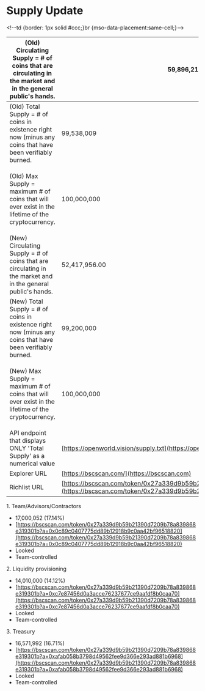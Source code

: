 # Supply Update

\<!--td {border: 1px solid #ccc;}br {mso-data-placement:same-cell;}-->

| (Old) Circulating Supply = # of coins that are circulating in the market and in the general public's hands.  | 59,896,215                                                                                                                                   |
| ------------------------------------------------------------------------------------------------------------ | -------------------------------------------------------------------------------------------------------------------------------------------- |
| (Old) Total Supply = # of coins in existence right now (minus any coins that have been verifiably burned.    | 99,538,009                                                                                                                                   |
| <p>(Old) Max Supply = maximum # of coins that will ever exist in the lifetime of the cryptocurrency.<br></p> | 100,000,000                                                                                                                                  |
| (New) Circulating Supply = # of coins that are circulating in the market and in the general public's hands.  | 52,417,956.00                                                                                                                                |
| (New) Total Supply = # of coins in existence right now (minus any coins that have been verifiably burned.    | 99,200,000                                                                                                                                   |
| <p>(New) Max Supply = maximum # of coins that will ever exist in the lifetime of the cryptocurrency.<br></p> | 100,000,000                                                                                                                                  |
| API endpoint that displays ONLY 'Total Supply' as a numerical value                                          | [https://openworld.vision/supply.txt](https://openworld.vision/supply.txt)                                                                   |
| Explorer URL                                                                                                 | [https://bscscan.com/](https://bscscan.com)                                                                                                  |
| Richlist URL                                                                                                 | [https://bscscan.com/token/0x27a339d9b59b21390d7209b78a839868e319301b](https://bscscan.com/token/0x27a339d9b59b21390d7209b78a839868e319301b) |





1\. Team/Advisors/Contractors

* 17,000,052 (17.14%)
* [https://bscscan.com/token/0x27a339d9b59b21390d7209b78a839868e319301b?a=0x0c89c0407775dd89b12918b9c0aa42bf96518820](https://bscscan.com/token/0x27a339d9b59b21390d7209b78a839868e319301b?a=0x0c89c0407775dd89b12918b9c0aa42bf96518820)
* Looked
* Team-controlled

2\. Liquidity provisioning

* 14,010,000 (14.12%)
* [https://bscscan.com/token/0x27a339d9b59b21390d7209b78a839868e319301b?a=0xc7e87456d0a3acce76237677ce9aafdf8b0caa70](https://bscscan.com/token/0x27a339d9b59b21390d7209b78a839868e319301b?a=0xc7e87456d0a3acce76237677ce9aafdf8b0caa70)
* Looked
* Team-controlled

3\. Treasury

* 16,571,992 (16.71%)
* [https://bscscan.com/token/0x27a339d9b59b21390d7209b78a839868e319301b?a=0xafab058b3798d49562fee9d366e293ad881b6968](https://bscscan.com/token/0x27a339d9b59b21390d7209b78a839868e319301b?a=0xafab058b3798d49562fee9d366e293ad881b6968)
* Looked
* Team-controlled

